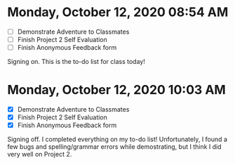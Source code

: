 # Monday, October 12, 2020 08:54 AM
- [ ] Demonstrate Adventure to Classmates
- [ ] Finish Project 2 Self Evaluation
- [ ] Finish Anonymous Feedback form

Signing on. This is the to-do list for class today!

# Monday, October 12, 2020 10:03 AM
- [X] Demonstrate Adventure to Classmates
- [X] Finish Project 2 Self Evaluation
- [X] Finish Anonymous Feedback form

Signing off. I completed everything on my to-do list! Unfortunately, I found a few bugs and spelling/grammar errors while demostrating, but I think I did very well on Project 2.

